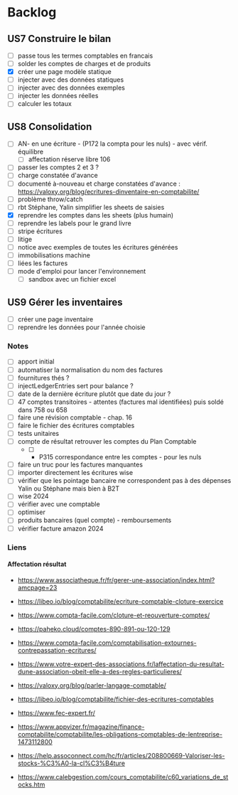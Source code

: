 # Backlog

## US7 Construire le bilan
- [ ] passe tous les termes comptables en francais
- [ ] solder les comptes de charges et de produits 
- [x] créer une page modèle statique
- [ ] injecter avec des données statiques
- [ ] injecter avec des données exemples
- [ ] injecter les données réelles
- [ ] calculer les totaux

## US8 Consolidation
- [ ] AN- en une écriture - (P172 la compta pour les nuls) - avec vérif. équilibre
  - [ ] affectation réserve libre 106
- [ ] passer les comptes 2 et 3 ?
- [ ] charge constatée d'avance
- [ ] documenté à-nouveau et charge constatées d'avance : https://valoxy.org/blog/ecritures-dinventaire-en-comptabilite/
- [ ] problème throw/catch
- [ ] rbt Stéphane, Yalin simplifier les sheets de saisies
- [x] reprendre les comptes dans les sheets (plus humain)
- [ ] reprendre les labels pour le grand livre
- [ ] stripe écritures
- [ ] litige
- [ ] notice avec exemples de toutes les écritures générées
- [ ] immobilisations machine
- [ ] liées les factures
- [ ] mode d'emploi pour lancer l'environnement
  - [ ] sandbox avec un fichier excel

## US9 Gérer les inventaires
- [ ] créer une page inventaire
- [ ] reprendre les données pour l'année choisie

### Notes
- [ ] apport initial
- [ ] automatiser la normalisation du nom des factures
- [ ] fournitures thés ?
- [ ] injectLedgerEntries sert pour balance ?
- [ ] date de la dernière écriture plutôt que date du jour ?
- [ ] 47 comptes transitoires - attentes (factures mal identifiées) puis soldé dans 758 ou 658
- [ ] faire une révision comptable - chap. 16
- [ ] faire le fichier des écritures comptables
- [ ] tests unitaires
- [ ] compte de résultat retrouver les comptes du Plan Comptable
    - [ ] - P315 correspondance entre les comptes - pour les nuls
- [ ] faire un truc pour les factures manquantes
- [ ] importer directement les écritures wise
- [ ] vérifier que les pointage bancaire ne correspondent pas à des dépenses Yalin ou Stéphane mais bien à B2T
- [ ] wise 2024
- [ ] vérifier avec une comptable
- [ ] optimiser 
- [ ] produits bancaires (quel compte) - remboursements
- [ ] vérifier facture amazon 2024

### Liens

#### Affectation résultat
- https://www.associatheque.fr/fr/gerer-une-association/index.html?amcpage=23
- https://libeo.io/blog/comptabilite/ecriture-comptable-cloture-exercice
- https://www.compta-facile.com/cloture-et-reouverture-comptes/
- https://paheko.cloud/comptes-890-891-ou-120-129
- https://www.compta-facile.com/comptabilisation-extournes-contrepassation-ecritures/
- https://www.votre-expert-des-associations.fr/laffectation-du-resultat-dune-association-obeit-elle-a-des-regles-particulieres/

- https://valoxy.org/blog/parler-langage-comptable/
- https://libeo.io/blog/comptabilite/fichier-des-ecritures-comptables
- https://www.fec-expert.fr/
- https://www.appvizer.fr/magazine/finance-comptabilite/comptabilite/les-obligations-comptables-de-lentreprise-1473112800
- https://help.assoconnect.com/hc/fr/articles/208800669-Valoriser-les-stocks-%C3%A0-la-cl%C3%B4ture
- https://www.calebgestion.com/cours_comptabilite/c60_variations_de_stocks.htm
